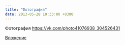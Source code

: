 ```yaml
---
title: "Фотография"
date: 2013-05-28 10:33:00 +0300
---
```


Фотография
https://vk.com/photo41076938_304526431

[Вложение](https://vk.com/photo41076938_304526431)

